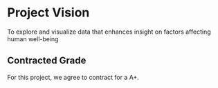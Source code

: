 # Project Vision

To explore and visualize data that enhances insight on factors affecting human well-being

## Contracted Grade

For this project, we agree to contract for a A+.
